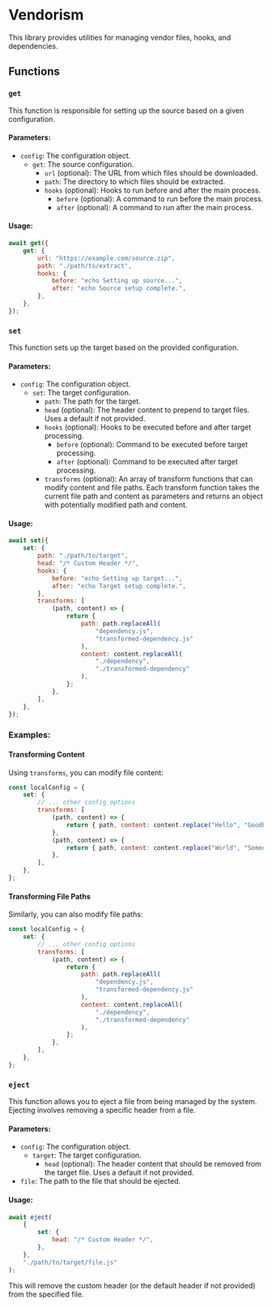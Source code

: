 # Vendorism

This library provides utilities for managing vendor files, hooks, and dependencies.

## Functions

### `get`

This function is responsible for setting up the source based on a given configuration.

#### Parameters:

-   `config`: The configuration object.
    -   `get`: The source configuration.
        -   `url` (optional): The URL from which files should be downloaded.
        -   `path`: The directory to which files should be extracted.
        -   `hooks` (optional): Hooks to run before and after the main process.
            -   `before` (optional): A command to run before the main process.
            -   `after` (optional): A command to run after the main process.

#### Usage:

```javascript
await get({
	get: {
		url: "https://example.com/source.zip",
		path: "./path/to/extract",
		hooks: {
			before: "echo Setting up source...",
			after: "echo Source setup complete.",
		},
	},
});
```

### `set`

This function sets up the target based on the provided configuration.

#### Parameters:

-   `config`: The configuration object.
    -   `set`: The target configuration.
        -   `path`: The path for the target.
        -   `head` (optional): The header content to prepend to target files. Uses a default if not provided.
        -   `hooks` (optional): Hooks to be executed before and after target processing.
            -   `before` (optional): Command to be executed before target processing.
            -   `after` (optional): Command to be executed after target processing.
        -   `transforms` (optional): An array of transform functions that can modify content and file paths. Each transform function takes the current file path and content as parameters and returns an object with potentially modified path and content.

#### Usage:

```javascript
await set({
	set: {
		path: "./path/to/target",
		head: "/* Custom Header */",
		hooks: {
			before: "echo Setting up target...",
			after: "echo Target setup complete.",
		},
		transforms: [
			(path, content) => {
				return {
					path: path.replaceAll(
						"dependency.js",
						"transformed-dependency.js"
					),
					content: content.replaceAll(
						"./dependency",
						"./transformed-dependency"
					),
				};
			},
		],
	},
});
```

### Examples:

#### Transforming Content

Using `transforms`, you can modify file content:

```javascript
const localConfig = {
	set: {
		// ... other config options
		transforms: [
			(path, content) => {
				return { path, content: content.replace("Hello", "Goodbye") };
			},
			(path, content) => {
				return { path, content: content.replace("World", "Someone") };
			},
		],
	},
};
```

#### Transforming File Paths

Similarly, you can also modify file paths:

```javascript
const localConfig = {
	set: {
		// ... other config options
		transforms: [
			(path, content) => {
				return {
					path: path.replaceAll(
						"dependency.js",
						"transformed-dependency.js"
					),
					content: content.replaceAll(
						"./dependency",
						"./transformed-dependency"
					),
				};
			},
		],
	},
};
```

### `eject`

This function allows you to eject a file from being managed by the system. Ejecting involves removing a specific header from a file.

#### Parameters:

-   `config`: The configuration object.
    -   `target`: The target configuration.
        -   `head` (optional): The header content that should be removed from the target file. Uses a default if not provided.
-   `file`: The path to the file that should be ejected.

#### Usage:

```javascript
await eject(
	{
		set: {
			head: "/* Custom Header */",
		},
	},
	"./path/to/target/file.js"
);
```

This will remove the custom header (or the default header if not provided) from the specified file.

